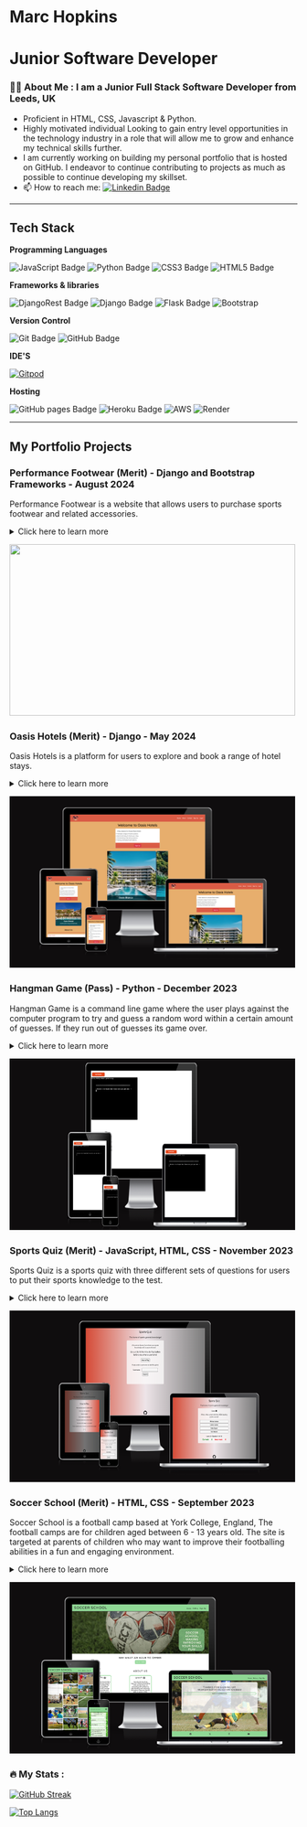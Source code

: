 # Marc Hopkins

# Junior Software Developer

### :man_technologist: About Me : I am a Junior Full Stack Software Developer from Leeds, UK
- Proficient in HTML, CSS, Javascript & Python.
- Highly motivated individual Looking to gain entry level opportunities in the technology industry in a role that will allow me to grow and 
enhance my technical skills further.
- I am currently working on building my personal portfolio that is hosted on GitHub. I endeavor to continue contributing to projects as much as possible to continue developing my skillset.
- 📫 How to reach me: [![Linkedin Badge](https://img.shields.io/badge/-LinkedIn-blue?style=flat&logo=Linkedin&logoColor=white)](https://www.linkedin.com/in/marchopkins96/)

---

## Tech Stack

**Programming Languages**

![JavaScript Badge](https://img.shields.io/badge/JavaScript-323330?style=for-the-badge&logo=javascript&logoColor=F7DF1E)
![Python Badge](https://img.shields.io/badge/Python-FFD43B?style=for-the-badge&logo=python&logoColor=blue)
![CSS3 Badge](https://img.shields.io/badge/CSS3-1572B6?style=for-the-badge&logo=css3&logoColor=white)
![HTML5 Badge](https://img.shields.io/badge/HTML5-E34F26?style=for-the-badge&logo=html5&logoColor=white)

**Frameworks & libraries**

![DjangoRest Badge](https://img.shields.io/badge/django%20rest-ff1709?style=for-the-badge&logo=django&logoColor=white)
![Django Badge](https://img.shields.io/badge/Django-092E20?style=for-the-badge&logo=django&logoColor=green)
![Flask Badge](https://img.shields.io/badge/Flask-000000?style=for-the-badge&logo=flask&logoColor=white)
![Bootstrap](https://img.shields.io/badge/Bootstrap-563D7C?style=for-the-badge&logo=bootstrap&logoColor=white)

**Version Control**

![Git Badge](https://img.shields.io/badge/GIT-E44C30?style=for-the-badge&logo=git&logoColor=white)
![GitHub Badge](https://img.shields.io/badge/GitHub-100000?style=for-the-badge&logo=github&logoColor=white)

**IDE'S**

[![Gitpod](https://img.shields.io/badge/Gitpod-FFAE33?logo=gitpod&logoColor=fff)](#)

**Hosting**

![GitHub pages Badge](https://img.shields.io/badge/GitHub%20Pages-222222?style=for-the-badge&logo=GitHub%20Pages&logoColor=white)
![Heroku Badge](https://img.shields.io/badge/heroku-%23430098.svg?style=for-the-badge&logo=heroku&logoColor=white)
![AWS](https://img.shields.io/badge/AWS-%23FF9900.svg?style=for-the-badge&logo=amazon-aws&logoColor=white)
![Render](https://img.shields.io/badge/Render-%46E3B7.svg?style=for-the-badge&logo=render&logoColor=white)

---

## My Portfolio Projects

### Performance Footwear (Merit) - Django and Bootstrap Frameworks - August 2024

Performance Footwear is a website that allows users to purchase sports footwear and related accessories.

<details>
<summary>Click here to learn more</summary>

Performance Footwear is a full-stack project using Django to build an application with user authentication and plenty of CRUD functionality. Bootstrap framework has been used throughout the site and Agile values and principles have been followed throughout. Stripe API has been used to make dummy payments for users. Users are notified by email once an order has been proccessed.

[Link to 'Performance Footwear' repository](https://github.com/Marchopkins96/Performance-Footwear)

[Link to 'Performance Footwear' live Page](https://performance-footwear-ed28bb401f1b.herokuapp.com/)
</details>

<a href="https://github.com/Marchopkins96/Performance-Footwear"><img width="500px" height="300px" src="https://github.com/Marchopkins96/Performance-Footwear/blob/main/documentation/readme_images/responsive.png"></a>

### Oasis Hotels (Merit) - Django - May 2024 

Oasis Hotels is a platform for users to explore and book a range of hotel stays.

<details>
<summary>Click here to learn more</summary>

This is a Full Stack Project made using Django which features user authentication with other CRUD functionality featured. Agile values & principles have been adhered to throughout.

[Link to 'Oasis Hotels' repository](https://github.com/Marchopkins96/oasis-hotels)

[Link to 'Oasis Hotels' live page](https://oasis-hotels-a4728551ae39.herokuapp.com/)
</details>

<a href="https://github.com/Marchopkins96/oasis-hotels"><img width="500px" height="300px" src="https://github.com/Marchopkins96/oasis-hotels/blob/main/documentation/readme_images/i-am-responsive.png"></a>

### Hangman Game (Pass) - Python - December 2023

Hangman Game is a command line game where the user plays against the computer program to try and guess a random word within a certain amount of guesses. If they run out of guesses its game over.

<details>
<summary>Click here to learn more</summary>

In this version of the game a user is prompted to enter their game name, once they have done this a short instruction list will display before then being asked to input a guess. The random word will be displayed as some letters and dashes (w_r_). If the user guesses correct a dash will be replaced with a letter and if a wrong letter is chosen more parts of the hangman image will display.

[Link to 'Hangman Game' repository](https://github.com/Marchopkins96/hangman-game)

[Link to 'Hangman Game' live page](https://hangman-game-tuti.onrender.com/)
</details>

<a href="https://github.com/Marchopkins96/hangman-game"><img width="500px" height="300px" src="https://github.com/Marchopkins96/hangman-game/blob/main/docs/iamresponsive.png"></a>

### Sports Quiz (Merit) - JavaScript, HTML, CSS - November 2023

Sports Quiz is a sports quiz with three different sets of questions for users to put their sports knowledge to the test.

<details>
<summary>Click here to learn more</summary>

Sports Quiz is a multiple choice online quiz testing the sports knowledge of the users who play it. There are three levels to choose from. The user will see how many questions are left as they progress and how many they answer correctly and incorrectly.
Vanilla JavaScript combined with CSS were used to create the interactivity of the quiz.

[Link to 'Sports Quiz' repository](https://github.com/Marchopkins96/sports-quiz)

[Link to 'Sports Quiz' live page](https://marchopkins96.github.io/sports-quiz/)
</details>

<a href="https://github.com/Marchopkins96/sports-quiz"><img width="500px" height="300px" src="https://github.com/Marchopkins96/sports-quiz/blob/main/docs/iamresponsive.png"></a>

### Soccer School (Merit) - HTML, CSS - September 2023

Soccer School is a football camp based at York College, England, The football camps are for children aged between 6 - 13 years old. The site is targeted at parents of children who may want to improve their footballing abilities in a fun and engaging environment.

<details>
<summary>Click here to learn more</summary>

High quality images throughout bring the page to life, Featuring a bold hero image and a gallery of previous Soccer School events. The site also features a map of the location where the events take place. The website is responsive across a range of devices, easy to navigate and aids accessibility for all.

[Link to 'Soccer School' repository](https://github.com/Marchopkins96/soccer-school)

[Link to 'Soccer School' live page](https://marchopkins96.github.io/soccer-school/index.html)
</details>

<a href="https://github.com/Marchopkins96/soccer-school"><img width="500px" height="300px" src="https://github.com/Marchopkins96/soccer-school/blob/main/documents/i-am-responsive.png"></a>

### :fire: My Stats :

[![GitHub Streak](http://github-readme-streak-stats.herokuapp.com?user=Marchopkins96&theme=dark&background=000000)](https://git.io/streak-stats)

[![Top Langs](https://github-readme-stats.vercel.app/api/top-langs/?username=Marchopkins96&layout=compact&theme=vision-friendly-dark)](https://github.com/anuraghazra/github-readme-stats)

<!---
Marchopkins96/Marchopkins96 is a ✨ special ✨ repository because its `README.md` (this file) appears on your GitHub profile.
You can click the Preview link to take a look at your changes.
--->
